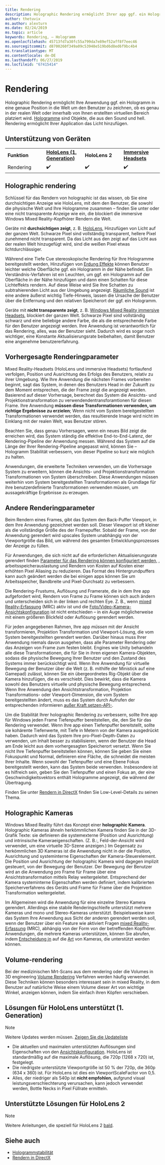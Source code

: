 ```yaml
---
title: Rendering
description: Holographic Rendering ermöglicht Ihrer app ggf. ein Hologramm in eine genaue Position in die Welt um den Benutzer zu zeichnen, ob es genau in der realen Welt oder innerhalb von Ihnen erstellten virtuellen Bereich platziert wird.
author: thetuvix
ms.author: alexturn
ms.date: 02/24/2019
ms.topic: article
keywords: Rendering, – Hologramm
ms.openlocfilehash: 45713fd7a30fc55a799da7e89ef52aff8f7eec46
ms.sourcegitcommit: d8700260f349a09c53948e519bd6d8ed6f9bc4b4
ms.translationtype: MT
ms.contentlocale: de-DE
ms.lasthandoff: 06/27/2019
ms.locfileid: "67415414"
---
```

# <a name="rendering"></a>Rendering

Holographic Rendering ermöglicht Ihre Anwendung ggf. ein Hologramm in eine genaue Position in die Welt um den Benutzer zu zeichnen, ob es genau in der realen Welt oder innerhalb von Ihnen erstellten virtuellen Bereich platziert wird. [Hologramme](hologram.md) sind Objekte, die aus den Sound und hell. Rendering ermöglicht Ihrer Application das Licht hinzufügen.

## <a name="device-support"></a>Unterstützung von Geräten

<table>
    <colgroup>
    <col width="25%" />
    <col width="25%" />
    <col width="25%" />
    <col width="25%" />
    </colgroup>
    <tr>
        <td><strong>Funktion</strong></td>
        <td><a href="hololens-hardware-details.md"><strong>HoloLens (1. Generation)</strong></a></td>
        <td><strong>HoloLens 2</strong></td>
        <td><a href="immersive-headset-hardware-details.md"><strong>Immersive Headsets</strong></a></td>
    </tr>
     <tr>
        <td>Rendering</td>
        <td>✔️</td>
        <td>✔️</td>
        <td>✔️</td>
    </tr>
</table>

## <a name="holographic-rendering"></a>Holographic rendering

Schlüssel für das Rendern von holographic ist das wissen, ob Sie eine durchsichtigen Anzeige wie HoloLens, mit dem den Benutzer, die sowohl die physische Welt und Ihre Hologramme zusammen – finden Sie unter oder eine nicht transparente Anzeige wie ein, die blockiert die immersive Windows Mixed Reality-Kopfhörer Rendern die Welt.

Geräte mit **durchsichtigen zeigt**, z. B. [HoloLens](hololens-hardware-details.md), Hinzufügen von Licht auf der ganzen Welt. Schwarze Pixel sind vollständig transparent, hellere Pixel zunehmend nicht transparent. Da das Licht aus den zeigt auf das Licht aus der realen Welt hinzugefügt wird, sind die weißen Pixel etwas lichtdurchlässiger.

Während eine Tiefe Cue stereoskopische Rendering für Ihre Hologramme bereitgestellt werden, Hinzufügen von [Erdung Effekte](interaction-fundamentals.md) können Benutzer leichter welche Oberfläche ggf. ein Hologramm in der Nähe befindet. Ein Verständnis-Verfahren ist ein Leuchten, um ggf. ein Hologramm auf der Oberfläche in der Nähe hinzufügen und dann einen Schatten für diese Lichteffekts rendern. Auf diese Weise wird Sie Ihre Schatten zu subtrahierenden Licht aus der Umgebung angezeigt. [Räumliche Sound](spatial-sound.md) ist eine andere äußerst wichtig Tiefe-Hinweis, lassen die Ursache der Benutzer über die Entfernung und den relativen Speicherort der ggf. ein Hologramm.

Geräte mit **nicht transparente zeigt**, z. B. [Windows Mixed Reality immersive Headsets](immersive-headset-hardware-details.md), blockiert der ganzen Welt. Schwarze Pixel sind vollständig schwarz und eine beliebige andere Farbe, die als die entsprechende Farbe für den Benutzer angezeigt werden. Ihre Anwendung ist verantwortlich für das Rendering, alles, was der Benutzer sieht. Dadurch wird es sogar noch wichtiger, eine Konstante Aktualisierungsrate beibehalten, damit Benutzer eine angenehme benutzererfahrung.

## <a name="predicted-rendering-parameters"></a>Vorhergesagte Renderingparameter

Mixed Reality-Headsets (HoloLens und immersive Headsets) fortlaufend verfolgen, Position und Ausrichtung des Erfolgs des Benutzers, relativ zu ihrer Umgebung. Wie Ihre Anwendung die nächsten Frames vorbereiten beginnt, sagt das System, in denen des Benutzers Head in der Zukunft zu dem Moment entsprechen, die der Frame zeigt die angezeigt werden. Basierend auf dieser Vorhersage, berechnet das System die Ansichts- und Projektionstransformation zu verwendendentransforamtionen für diesen Frame. Ihre Anwendung **müssen diese Transformationen verwenden, um richtige Ergebnisse zu erzielen**; Wenn nicht vom System bereitgestellten Transformationen verwendet werden, das resultierende Image wird nicht im Einklang mit der realen Welt, was Benutzer stören.

Beachten Sie, dass genau Vorhersagen, wenn ein neues Bild zeigt die erreichen wird, das System ständig die effektive End-to-End-Latenz, der Rendering-Pipeline der Anwendung messen. Während das System auf die Länge der Ihrer Rendering-Pipeline angepasst wird, können Sie – Hologramm Stabilität verbessern, von dieser Pipeline so kurz wie möglich zu halten.

Anwendungen, die erweiterte Techniken verwenden, um die Vorhersage System zu erweitern, können die Ansichts- und Projektionstransformation Transformationen von System überschreiben. Diese Anwendungen müssen weiterhin vom System bereitgestellten Transformationen als Grundlage für ihre benutzerdefinierte Transformationen verwenden müssen, um aussagekräftige Ergebnisse zu erzeugen.

## <a name="other-rendering-parameters"></a>Andere Renderingparameter

Beim Rendern eines Frames, gibt das System den Back-Puffer Viewport, in dem Ihre Anwendung gezeichnet werden soll. Dieser Viewport ist oft kleiner als die vollständige Größe des der Framepuffer. Sobald der Frame, von der Anwendung gerendert wird upscales System unabhängig von der Viewportgröße das Bild, um während des gesamten Entwicklungsprozesses der Anzeige zu füllen.

Für Anwendungen, die sich nicht auf die erforderlichen Aktualisierungsrate gerendert finden [Parameter für das Rendering können konfiguriert werden,](https://docs.microsoft.com/uwp/api/Windows.Graphics.Holographic.HolographicViewConfiguration#Windows_Graphics_Holographic_HolographicViewConfiguration) , arbeitsspeicherauslastung und Rendern von Kosten auf Kosten einer erhöhten Pixel Aliasing zu reduzieren. Das Format des Hintergrundpuffers kann auch geändert werden die bei einigen apps können Sie um Arbeitsspeicher, Bandbreite und Pixel-Durchsatz zu verbessern.

Die Rendering-Frustums, Auflösung und Framerate, die in dem Ihre app aufgefordert wird, Rendern von Frame zu Frame können sich auch ändern und unterscheiden sich in der linken und rechten Eye. Z. B., wenn [mixed Reality-Erfassung](mixed-reality-capture.md) (MRC) aktiv ist und die [Foto/Video-Kamera-Ansichtskonfiguration](https://docs.microsoft.com/uwp/api/Windows.Graphics.Holographic.HolographicViewConfigurationKind#Windows_Graphics_Holographic_HolographicViewConfigurationKind) ist nicht entschieden – in ein Auge möglicherweise mit einem größeren Blickfeld oder Auflösung gerendert werden.

Für jeden angegebenen Rahmen, Ihre app *müssen* mit der Ansicht transformieren, Projektion Transformation und Viewport-Lösung, die vom System bereitgestellten gerendert werden. Darüber hinaus muss Ihrer Anwendung niemals davon ausgehen, dass alle Parameter Rendering oder das Anzeigen von Frame zum festen bleibt. Engines wie Unity behandeln alle diese Transformationen, die für Sie in ihren eigenen Kamera-Objekten, sodass die physische Bewegung Ihrer Benutzer und den Zustand des Systems immer berücksichtigt wird. Wenn Ihre Anwendung für virtuelle Bewegung der Benutzer über die Welt (z. B. mithilfe der Ministick auf eine Gamepad) zulässt, können Sie ein übergeordnetes Rig-Objekt über die Kamera hinzufügen, die es verschiebt. Dies bewirkt, dass die Kamera sowohl des Benutzers virtuelle und physische Bewegung entsprechend. Wenn Ihre Anwendung den Ansichtstransformation, Projektion Transformations- oder Viewport-Dimension, die vom System bereitgestellten ändert, muss es das System durch Aufrufen der entsprechenden informieren [außer Kraft setzen-API-](https://docs.microsoft.com/uwp/api/Windows.Graphics.Holographic.HolographicCameraPose#Windows_Graphics_Holographic_HolographicCameraPose).

Um die Stabilität Ihrer holographic Rendering zu verbessern, sollte Ihre app für Windows jeden Frame Tiefenpuffer bereitstellen, die, den Sie für das Rendering verwendet. Wenn Ihre app einen Tiefenpuffer bereitstellt, sollte sie kohärente Tiefenwerte, mit Tiefe in Metern von der Kamera ausgedrückt haben. Dadurch wird das System Ihre pro-Pixel-Depth-Daten zu verwenden, um Inhalt besser zu stabilisieren, wenn der Benutzer die Head am Ende leicht aus dem vorhergesagten Speicherort versetzt. Wenn Sie nicht Ihre Tiefenpuffer bereitstellen können, können Sie geben Sie einen Fokuspunkt und Normal, definieren eine Fläche, die schneidet die meisten Ihrer Inhalte. Wenn sowohl der Tiefenpuffer und eine Ebene Fokus bereitgestellt werden, kann das System beide verwenden. Insbesondere ist es hilfreich sein, geben Sie den Tiefenpuffer und einen Fokus an, der eine Geschwindigkeitsvektors enthält Hologramme angezeigt, die während der Übertragung.

Finden Sie unter [Rendern in DirectX](rendering-in-directx.md) finden Sie Low-Level-Details zu seinen Thema.

## <a name="holographic-cameras"></a>Holographic Kameras

Windows Mixed Reality führt das Konzept einer **holographic Kamera**. Holographic Kameras ähneln herkömmlichen Kamera finden Sie in der 3D-Grafik Texte: sie definieren die systemexterne (Position und Ausrichtung) und intrinsische Kameraeigenschaften. (Z. B.:, Feld-der-Ansicht wird verwendet, um eine virtuelle 3D-Szene anzeigen.) Im Gegensatz zu herkömmlichen 3D Kameras ist die Anwendung nicht in der die Position, Ausrichtung und systeminterne Eigenschaften der Kamera-Steuerelement. Die Position und Ausrichtung der holographic Kamera wird dagegen implizit gesteuert, von der Bewegung der Benutzer. Der Bewegung der Benutzer wird an die Anwendung pro Frame für Frame über eine Ansichtstransformation mittels Relay weitergeleitet. Entsprechend der Kamera systeminterne Eigenschaften werden definiert, indem kalibrierten Speicherverfahrens des Geräts und Frame für Frame über die Projektion Transformation weitergeleitet.

Im Allgemeinen wird die Anwendung für eine einzelne Stereo Kamera gerendert. Allerdings eine stabile Renderingschleife unterstützt mehrere Kameras und mono und Stereo-Kameras unterstützt. Beispielsweise kann das System Ihre Anwendung aus Sicht der anderen gerendert werden soll, wenn der Benutzer über ein Feature wie aktiviert Fragen [mixed Reality-Erfassung](mixed-reality-capture.md) (MRC), abhängig von der Form von der betreffenden Kopfhörer. Anwendungen, die mehrere Kameras unterstützen, können Sie abrufen, indem [Entscheidung in](https://docs.microsoft.com/uwp/api/Windows.Graphics.Holographic.HolographicViewConfiguration#Windows_Graphics_Holographic_HolographicViewConfiguration) auf die [Art](https://docs.microsoft.com/uwp/api/Windows.Graphics.Holographic.HolographicViewConfigurationKind#Windows_Graphics_Holographic_HolographicViewConfigurationKind) von Kameras, die unterstützt werden können.

## <a name="volume-rendering"></a>Volume-rendering

Bei der medizinischen Mrt-Scans aus dem rendering oder die Volumes in 3D engineering [Volume Rendering](volume-rendering.md) Verfahren werden häufig verwendet. Diese Techniken können besonders interessant sein in mixed Reality, in dem Benutzer auf natürliche Weise einem Volume dieser Art von wichtige Winkel, anzeigen können, indem Sie einfach ihren Köpfen verschieben.

## <a name="supported-resolutions-on-hololens-1st-gen"></a>Lösungen für HoloLens unterstützt (1. Generation)
> [!NOTE]
> Weitere Updates werden müssen. [Zeigen Sie die Updateliste](release-notes-april-2018.md)

* Die aktuellen und maximalen unterstützten Auflösungen sind Eigenschaften von den [Ansichtskonfiguration](https://docs.microsoft.com/uwp/api/Windows.Graphics.Holographic.HolographicViewConfiguration#Windows_Graphics_Holographic_HolographicViewConfiguration). HoloLens ist standardmäßig auf die maximale Auflösung, die 720p (1268 x 720) ist, festgelegt.
* Die niedrigste unterstützte Viewportgröße ist 50 % der 720p, die 360p (634 x 360) ist. Für HoloLens ist dies ein ViewportScaleFactor von 0,5.
* Alles, der niedriger als 540p ist **nicht empfohlen,** aufgrund visual leistungsverschlechterung verursachen, kann jedoch verwendet werden, Bottle Necks in Pixel Füllrate ermitteln.

## <a name="supported-resolutions-on-hololens-2"></a>Unterstützte Lösungen für HoloLens 2

> [!NOTE]
> Weitere Anleitungen, die speziell für HoloLens 2 [bald](index.md#news-and-notes).


## <a name="see-also"></a>Siehe auch
* [Hologrammstabilität](hologram-stability.md)
* [Rendern in DirectX](rendering-in-directx.md)
